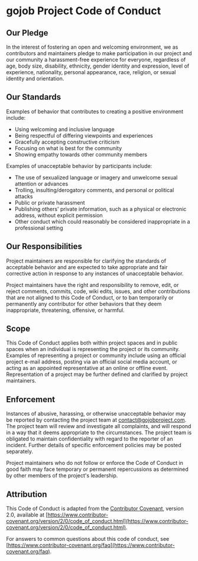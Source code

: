 # gojob Project Code of Conduct

## Our Pledge

In the interest of fostering an open and welcoming environment, we as contributors and
maintainers pledge to make participation in our project and our community a
harassment-free experience for everyone, regardless of age, body size, disability,
ethnicity, gender identity and expression, level of experience, nationality, personal
appearance, race, religion, or sexual identity and orientation.

## Our Standards

Examples of behavior that contributes to creating a positive environment include:

- Using welcoming and inclusive language
- Being respectful of differing viewpoints and experiences
- Gracefully accepting constructive criticism
- Focusing on what is best for the community
- Showing empathy towards other community members

Examples of unacceptable behavior by participants include:

- The use of sexualized language or imagery and unwelcome sexual attention or advances
- Trolling, insulting/derogatory comments, and personal or political attacks
- Public or private harassment
- Publishing others' private information, such as a physical or electronic address,
  without explicit permission
- Other conduct which could reasonably be considered inappropriate in a professional
  setting

## Our Responsibilities

Project maintainers are responsible for clarifying the standards of acceptable behavior
and are expected to take appropriate and fair corrective action in response to any
instances of unacceptable behavior.

Project maintainers have the right and responsibility to remove, edit, or reject comments,
commits, code, wiki edits, issues, and other contributions that are not aligned to this
Code of Conduct, or to ban temporarily or permanently any contributor for other behaviors
that they deem inappropriate, threatening, offensive, or harmful.

## Scope

This Code of Conduct applies both within project spaces and in public spaces when an
individual is representing the project or its community. Examples of representing a
project or community include using an official project e-mail address, posting via an
official social media account, or acting as an appointed representative at an online or
offline event. Representation of a project may be further defined and clarified by project
maintainers.

## Enforcement

Instances of abusive, harassing, or otherwise unacceptable behavior may be reported by
contacting the project team
at [contact@gojobproject.com](mailto:contact@gojobproject.com). The project team will
review and investigate all complaints, and will respond in a way that it deems appropriate
to the circumstances. The project team is obligated to maintain confidentiality with
regard to the reporter of an incident. Further details of specific enforcement policies
may be posted separately.

Project maintainers who do not follow or enforce the Code of Conduct in good faith may
face temporary or permanent repercussions as determined by other members of the project's
leadership.

## Attribution

This Code of Conduct is adapted from
the [Contributor Covenant](https://www.contributor-covenant.org/), version 2.0, available
at [https://www.contributor-covenant.org/version/2/0/code_of_conduct.html](https://www.contributor-covenant.org/version/2/0/code_of_conduct.html).

For answers to common questions about this code of conduct,
see [https://www.contributor-covenant.org/faq](https://www.contributor-covenant.org/faq).
